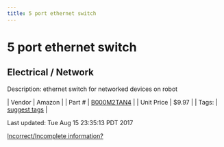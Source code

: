 ```yaml
---
title: 5 port ethernet switch
---
```


# 5 port ethernet switch
## Electrical / Network
Description: 	ethernet switch for networked devices on robot 

| Vendor | Amazon | 
| Part # | [B000M2TAN4](https://www.amazon.com/TRENDnet-Unmanaged-GREENnet-Ethernet-TE100-S5/dp/B000M2TAN4/ref=sr_1_9?s=electronics&ie=UTF8&qid=1467927447&sr=1-9&keywords=tp+link+5+port+switch) | 
| Unit Price | $9.97 | 
| Tags: | [suggest tags](https://docs.google.com/forms/d/e/1FAIpQLSeWyY8v3RgOty-MyWmh9U0iivNYN_molChYyS-0U-o-kOAv_g/viewform) | 

Last updated: Tue Aug 15 23:35:13 PDT 2017

 [Incorrect/Incomplete information?](https://docs.google.com/forms/d/e/1FAIpQLSeWyY8v3RgOty-MyWmh9U0iivNYN_molChYyS-0U-o-kOAv_g/viewform)